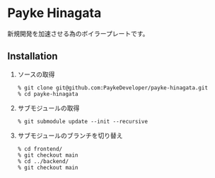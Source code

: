 # Payke Hinagata
新規開発を加速させる為のボイラープレートです。

## Installation
1. ソースの取得
    ```shell
    % git clone git@github.com:PaykeDeveloper/payke-hinagata.git
    % cd payke-hinagata
    ```

1. サブモジュールの取得
    ```shell
    % git submodule update --init --recursive
    ```

1. サブモジュールのブランチを切り替え
    ```shell
    % cd frontend/
    % git checkout main
    % cd ../backend/
    % git checkout main
    ```
